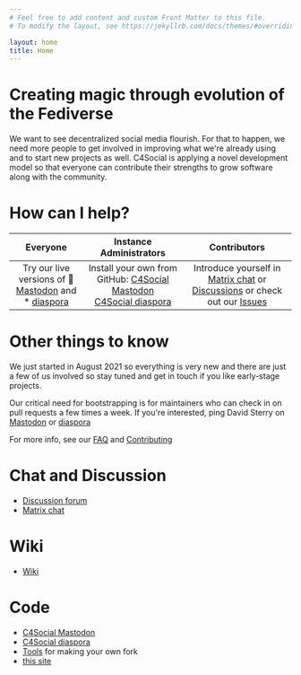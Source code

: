 ```yaml
---
# Feel free to add content and custom Front Matter to this file.
# To modify the layout, see https://jekyllrb.com/docs/themes/#overriding-theme-defaults

layout: home
title: Home
---
```


# Creating magic through evolution of the Fediverse

We want to see decentralized social media flourish. For that to happen, we need more people to get involved in improving what we're already using and to start new projects as well. C4Social is applying a novel development model so that everyone can contribute their strengths to grow software along with the community.

# How can I help?

|Everyone|Instance Administrators|Contributors|
|:----:|:----:|:----:|
|  Try our live versions of 🦣 [Mastodon](https://c4.social) and <br />*️ [diaspora](https://dogieda.org) | Install your own from GitHub: [C4Social Mastodon](https://github.com/C4Social/mastodon)<br />[C4Social diaspora](https://github.com/C4Social/diaspora) | Introduce yourself in [Matrix chat](https://matrix.to/#/#c4social:matrix.org) or [Discussions](https://github.com/c4social/c4social.org/discussions) or check out our [Issues](https://github.com/C4Social/)|


# Other things to know

We just started in August 2021 so everything is very new and there are just a few of us involved so stay tuned and get in touch if you like early-stage projects.

Our critical need for bootstrapping is for maintainers who can check in on pull requests a few times a week. If you're interested, ping David Sterry on [Mastodon](https://c4.social/@weex) or [diaspora](https://dogieda.org/people/43937430e739013980160242ac120005)

For more info, see our [FAQ](/faq) and [Contributing](https://github.com/c4social/c4social.org/wiki/Contributing) 

# Chat and Discussion 

* [Discussion forum](https://github.com/c4social/c4social.org/discussions)
* [Matrix chat](https://matrix.to/#/#c4social:matrix.org)

# Wiki

* [Wiki](https://github.com/c4social/c4social.org/wiki)

# Code

* [C4Social Mastodon](https://github.com/c4social/mastodon)
* [C4Social diaspora](https://github.com/c4social/diaspora)
* [Tools](https://github.com/c4social/c4-tools) for making your own fork
* [this site](https://github.com/c4social/c4social.org)
